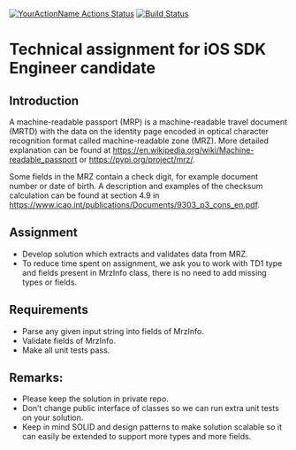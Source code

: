 [![YourActionName Actions Status](https://github.com/abin0992/MRZParser/workflows/CI/badge.svg)](https://github.com/abin0992/MRZParser/actions) [![Build Status](https://github.com/abin0992/MRZParser/workflows/CI/badge.svg)](https://github.com/abin0992/MRZParser/actions)
# Technical assignment for iOS SDK Engineer candidate 
## Introduction
A machine-readable passport (MRP) is a machine-readable travel document (MRTD) with the data on the identity page encoded in optical character recognition format called machine-readable zone (MRZ). More detailed explanation can be found at https://en.wikipedia.org/wiki/Machine-readable_passport or https://pypi.org/project/mrz/.

Some fields in the MRZ contain a check digit, for example document number or date of birth. A description and examples of the checksum calculation can be found at section 4.9 in https://www.icao.int/publications/Documents/9303_p3_cons_en.pdf.

## Assignment
- Develop solution which extracts and validates data from MRZ.
- To reduce time spent on assignment, we ask you to work with TD1 type and fields present in MrzInfo class, there is no need to add missing types or fields.

## Requirements
- Parse any given input string into fields of MrzInfo.
- Validate fields of MrzInfo.
- Make all unit tests pass. 

## Remarks:
- Please keep the solution in private repo.
- Don’t change public interface of classes so we can run extra unit tests on your solution.
- Keep in mind SOLID and design patterns to make solution scalable so it can easily be extended to support more types and more fields.
